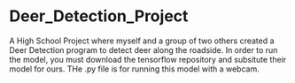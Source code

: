 # Deer_Detection_Project
A High School Project where myself and a group of two others created a Deer Detection program to detect deer along the roadside.
In order to run the model, you must download the tensorflow repository and subsitute their model for ours.
THe .py file is for running this model with a webcam.
